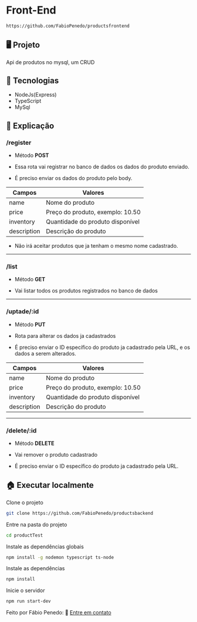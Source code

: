 # Front-End
```bash
https://github.com/FabioPenedo/productsfrontend
```

## 🖥️ Projeto

Api de produtos no mysql, um CRUD

## 🧱 Tecnologias

+ NodeJs(Express)
+ TypeScript
+ MySql

## 📜 Explicação

### **/register**

- Método **POST**

- Essa rota vai registrar no banco de dados os dados do produto enviado.

- É preciso enviar os dados do produto pelo body.

Campos   | Valores
--------- | ------
name | Nome do produto
price | Preço do produto, exemplo: 10.50
inventory | Quantidade do produto disponível
description | Descrição do produto

- Não irá aceitar produtos que ja tenham o mesmo nome cadastrado.
---

### **/list**

- Método **GET**

- Vai listar todos os produtos registrados no banco de dados

---

### **/uptade/:id**

- Método **PUT**

- Rota para alterar os dados ja cadastrados

- É preciso enviar o ID específico do produto ja cadastrado pela URL, e os dados a serem alterados. 

Campos   | Valores
--------- | ------
name | Nome do produto
price | Preço do produto, exemplo: 10.50
inventory | Quantidade do produto disponível
description | Descrição do produto
---

### **/delete/:id**

- Método **DELETE**

- Vai remover o produto cadastrado

- É preciso enviar o ID específico do produto ja cadastrado pela URL.

## 🏠 Executar localmente

Clone o projeto

```bash
git clone https://github.com/FabioPenedo/productsbackend
```

Entre na pasta do projeto

```bash
cd productTest
```

Instale as dependências globais

```bash
npm install -g nodemon typescript ts-node
```

Instale as dependências

```bash
npm install
```

Inicie o servidor

```bash
npm run start-dev
```

Feito por Fábio Penedo: 👋 [Entre em contato](https://www.linkedin.com/in/fabiopenedo/)